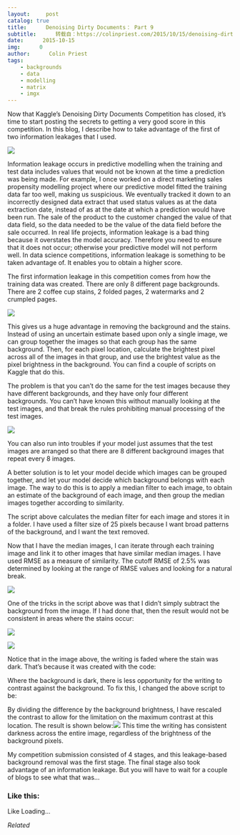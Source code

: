 ```yaml
---
layout:     post
catalog: true
title:      Denoising Dirty Documents： Part 9
subtitle:      转载自：https://colinpriest.com/2015/10/15/denoising-dirty-documents-part-9/
date:      2015-10-15
img:      0
author:      Colin Priest
tags:
    - backgrounds
    - data
    - modelling
    - matrix
    - imgx
---
```


Now that Kaggle’s Denoising Dirty Documents Competition has closed, it’s time to start posting the secrets to getting a very good score in this competition. In this blog, I describe how to take advantage of the first of two information leakages that I used.

![](https://colinpriestdotcom.files.wordpress.com/2015/10/512px-broken-water-pipe-clip-art-380417.gif?w=228&h=300)


Information leakage occurs in predictive modelling when the training and test data includes values that would not be known at the time a prediction was being made. For example, I once worked on a direct marketing sales propensity modelling project where our predictive model fitted the training data far too well, making us suspicious. We eventually tracked it down to an incorrectly designed data extract that used status values as at the data extraction date, instead of as at the date at which a prediction would have been run. The sale of the product to the customer changed the value of that data field, so the data needed to be the value of the data field before the sale occurred. In real life projects, information leakage is a bad thing because it overstates the model accuracy. Therefore you need to ensure that it does not occur; otherwise your predictive model will not perform well. In data science competitions, information leakage is something to be taken advantage of. It enables you to obtain a higher score.

The first information leakage in this competition comes from how the training data was created. There are only 8 different page backgrounds. There are 2 coffee cup stains, 2 folded pages, 2 watermarks and 2 crumpled pages.

![](https://colinpriestdotcom.files.wordpress.com/2015/10/20151015-output-1.png?w=300&h=233)


This gives us a huge advantage in removing the background and the stains. Instead of using an uncertain estimate based upon only a single image, we can group together the images so that each group has the same background. Then, for each pixel location, calculate the brightest pixel across all of the images in that group, and use the brightest value as the pixel brightness in the background. You can find a couple of scripts on Kaggle that do this.

The problem is that you can’t do the same for the test images because they have different backgrounds, and they have only four different backgrounds. You can’t have known this without manually looking at the test images, and that break the rules prohibiting manual processing of the test images.

![](https://colinpriestdotcom.files.wordpress.com/2015/10/20151015-output-2.png?w=300&h=233)


You can also run into troubles if your model just assumes that the test images are arranged so that there are 8 different background images that repeat every 8 images.

A better solution is to let your model decide which images can be grouped together, and let your model decide which background belongs with each image. The way to do this is to apply a median filter to each image, to obtain an estimate of the background of each image, and then group the median images together according to similarity.

The script above calculates the median filter for each image and stores it in a folder. I have used a filter size of 25 pixels because I want broad patterns of the background, and I want the text removed.

Now that I have the median images, I can iterate through each training image and link it to other images that have similar median images. I have used RMSE as a measure of similarity. The cutoff RMSE of 2.5% was determined by looking at the range of RMSE values and looking for a natural break.

![](https://colinpriestdotcom.files.wordpress.com/2015/10/20151015-output-3.png?w=300&h=97)


One of the tricks in the script above was that I didn’t simply subtract the background from the image. If I had done that, then the result would not be consistent in areas where the stains occur:

![](https://colinpriestdotcom.files.wordpress.com/2015/10/20151015-output-4.png?w=300&h=233)


![](https://colinpriestdotcom.files.wordpress.com/2015/10/20151015-foreground-bad.png?w=300&h=233)


Notice that in the image above, the writing is faded where the stain was dark. That’s because it was created with the code:

Where the background is dark, there is less opportunity for the writing to contrast against the background. To fix this, I changed the above script to be:

By dividing the difference by the background brightness, I have rescaled the contrast to allow for the limitation on the maximum contrast at this location. The result is shown below:![](https://colinpriestdotcom.files.wordpress.com/2015/10/20151015-foreground-good.png?w=300&h=233)
This time the writing has consistent darkness across the entire image, regardless of the brightness of the background pixels.

My competition submission consisted of 4 stages, and this leakage-based background removal was the first stage. The final stage also took advantage of an information leakage. But you will have to wait for a couple of blogs to see what that was…

### Like this:

Like Loading...


*Related*

